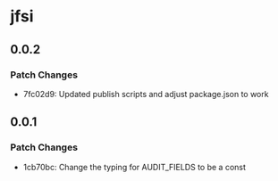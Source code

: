 # jfsi

## 0.0.2

### Patch Changes

- 7fc02d9: Updated publish scripts and adjust package.json to work

## 0.0.1

### Patch Changes

- 1cb70bc: Change the typing for AUDIT_FIELDS to be a const
